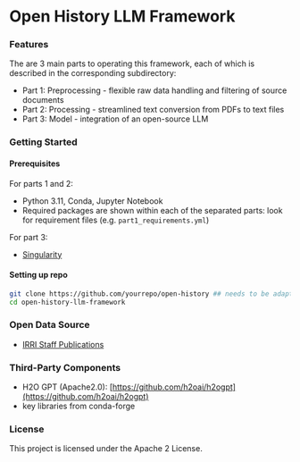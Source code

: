 # Open History LLM Framework

### Features

The are 3 main parts to operating this framework, each of which is described in the corresponding subdirectory:

- Part 1: Preprocessing - flexible raw data handling and filtering of source documents
- Part 2: Processing - streamlined text conversion from PDFs to text files
- Part 3: Model - integration of an open-source LLM


### Getting Started
#### Prerequisites

For parts 1 and 2:
- Python 3.11, Conda, Jupyter Notebook
- Required packages are shown within each of the separated parts: look for requirement files (e.g. `part1_requirements.yml`)

For part 3:
- [Singularity](https://docs.sylabs.io/guides/main/user-guide/)

#### Setting up repo
```bash
git clone https://github.com/yourrepo/open-history ## needs to be adapted
cd open-history-llm-framework
```


### Open Data Source
- [IRRI Staff Publications](https://scientific-output.irri.org/)

### Third-Party Components
- H2O GPT (Apache2.0): [https://github.com/h2oai/h2ogpt](https://github.com/h2oai/h2ogpt)
- key libraries from conda-forge

### License
This project is licensed under the Apache 2 License.

